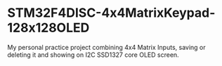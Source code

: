 # STM32F4DISC-4x4MatrixKeypad-128x128OLED
My personal practice project combining 4x4 Matrix Inputs, saving or deleting it and showing on I2C SSD1327 core OLED screen.
